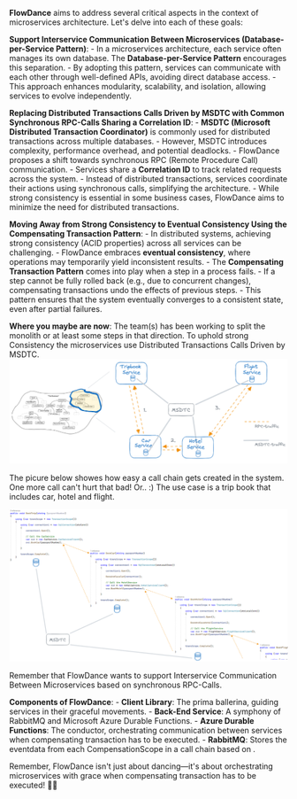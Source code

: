 **FlowDance** aims to address several critical aspects in the context of microservices architecture. Let's delve into each of these goals:

**Support Interservice Communication Between Microservices (Database-per-Service Pattern)**:
    - In a microservices architecture, each service often manages its own database. The **Database-per-Service Pattern** encourages this separation.
    - By adopting this pattern, services can communicate with each other through well-defined APIs, avoiding direct database access.
    - This approach enhances modularity, scalability, and isolation, allowing services to evolve independently.

**Replacing Distributed Transactions Calls Driven by MSDTC with Common Synchronous RPC-Calls Sharing a Correlation ID**:
    - **MSDTC (Microsoft Distributed Transaction Coordinator)** is commonly used for distributed transactions across multiple databases.
    - However, MSDTC introduces complexity, performance overhead, and potential deadlocks.
    - FlowDance proposes a shift towards synchronous RPC (Remote Procedure Call) communication.
    - Services share a **Correlation ID** to track related requests across the system.
    - Instead of distributed transactions, services coordinate their actions using synchronous calls, simplifying the architecture.
    - While strong consistency is essential in some business cases, FlowDance aims to minimize the need for distributed transactions.

**Moving Away from Strong Consistency to Eventual Consistency Using the Compensating Transaction Pattern**:
    - In distributed systems, achieving strong consistency (ACID properties) across all services can be challenging.
    - FlowDance embraces **eventual consistency**, where operations may temporarily yield inconsistent results.
    - The **Compensating Transaction Pattern** comes into play when a step in a process fails.
    - If a step cannot be fully rolled back (e.g., due to concurrent changes), compensating transactions undo the effects of previous steps.
    - This pattern ensures that the system eventually converges to a consistent state, even after partial failures.

**Where you maybe are now**:
The team(s) has been working to split the monolith or at least some steps in that direction. To uphold strong Consistency the microservices use Distributed Transactions Calls Driven by MSDTC.   
![Distributed monolith](Docs/distributed-monolith.png)

The picure below showes how easy a call chain gets created in the system. One more call can't hurt that bad! Or.. :) 
The use case is a trip book that includes car, hotel and flight. 

![Synchronous choreography-based call chains](Docs/synchronous-choreography-based-call-chains.png)

Remember that FlowDance wants to support Interservice Communication Between Microservices based on synchronous RPC-Calls. 

**Components of FlowDance**:
    - **Client Library**: The prima ballerina, guiding services in their graceful movements.
    - **Back-End Service**: A symphony of RabbitMQ and Microsoft Azure Durable Functions.
        - **Azure Durable Functions**: The conductor, orchestrating communication between services when compensating transaction has to be executed.
        - **RabbitMQ**: Stores the eventdata from each CompensationScope in a call chain based on .

Remember, FlowDance isn't just about dancing—it's about orchestrating microservices with grace when compensating transaction has to be executed! 🕺💃
